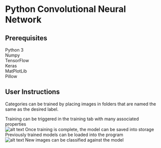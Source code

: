 # Python Convolutional Neural Network

## Prerequisites
Python 3<br />
Numpy<br />
TensorFlow<br />
Keras<br />
MatPlotLib<br />
Pillow <br />

## User Instructions
Categories can be trained by placing images in folders that are named the same as the desired label.<br />

Training can be triggered in the training tab with many associated properties <br />
![alt text](https://lh3.googleusercontent.com/sy9CfCavD9n4V1v2scFPJcoK_0leczPZNO_ZhwyDsTt1xorY3_6U-SKZyMfpR2vJnaxHwx5PZWQkhSsPE2Iu=w1911-h2034-rw "Logo Title Text 1")
Once training is complete, the model can be saved into storage<br />
Previously trained models can be loaded into the program <br />
![alt text](https://lh6.googleusercontent.com/8UKWR31WlTwh1gNRrYy_YFZYlzTb8U5D5UQg3Trd00vQhT42yL-BgBAWKEBZVjj_VhNSynIu38yPK1BBTTLs=w1911-h2034-rw "Logo Title Text 1")
New images can be classified against the model<br />


